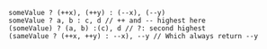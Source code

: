     someValue ? (++x), (++y) : (--x), (--y)  
    someValue ? a, b : c, d // ++ and -- highest here  
    (someValue) ? (a, b) :(c), d // ?: second highest  
    (sameValue ? (++x, ++y) : --x), --y // Which always return --y  
